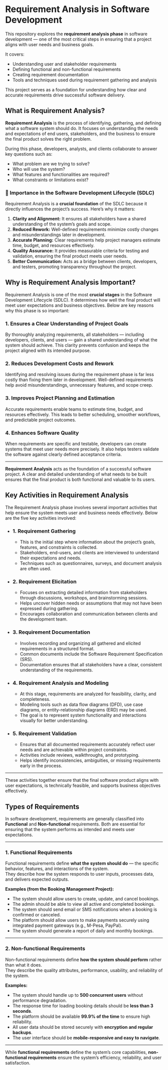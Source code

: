 # Requirement Analysis in Software Development

This repository explores the **requirement analysis phase** in software development — one of the most critical steps in ensuring that a project aligns with user needs and business goals.

It covers:
- Understanding user and stakeholder requirements
- Defining functional and non-functional requirements
- Creating requirement documentation
- Tools and techniques used during requirement gathering and analysis

This project serves as a foundation for understanding how clear and accurate requirements drive successful software delivery.

## What is Requirement Analysis?

**Requirement Analysis** is the process of identifying, gathering, and defining what a software system should do. It focuses on understanding the needs and expectations of end users, stakeholders, and the business to ensure the final product solves the right problem.

During this phase, developers, analysts, and clients collaborate to answer key questions such as:
- What problem are we trying to solve?
- Who will use the system?
- What features and functionalities are required?
- What constraints or limitations exist?

### 🔹 Importance in the Software Development Lifecycle (SDLC)

Requirement Analysis is a **crucial foundation** of the SDLC because it directly influences the project’s success. Here’s why it matters:

1. **Clarity and Alignment:** It ensures all stakeholders have a shared understanding of the system’s goals and scope.
2. **Reduced Rework:** Well-defined requirements minimize costly changes and misunderstandings later in development.
3. **Accurate Planning:** Clear requirements help project managers estimate time, budget, and resources effectively.
4. **Quality Assurance:** It provides measurable criteria for testing and validation, ensuring the final product meets user needs.
5. **Better Communication:** Acts as a bridge between clients, developers, and testers, promoting transparency throughout the project.

## Why is Requirement Analysis Important?

Requirement Analysis is one of the most **crucial stages** in the Software Development Lifecycle (SDLC). It determines how well the final product will meet user expectations and business objectives. Below are key reasons why this phase is so important:

### 1. Ensures a Clear Understanding of Project Goals
By thoroughly analyzing requirements, all stakeholders — including developers, clients, and users — gain a shared understanding of what the system should achieve. This clarity prevents confusion and keeps the project aligned with its intended purpose.

### 2. Reduces Development Costs and Rework
Identifying and resolving issues during the requirement phase is far less costly than fixing them later in development. Well-defined requirements help avoid misunderstandings, unnecessary features, and scope creep.

### 3. Improves Project Planning and Estimation
Accurate requirements enable teams to estimate time, budget, and resources effectively. This leads to better scheduling, smoother workflows, and predictable project outcomes.

### 4. Enhances Software Quality
When requirements are specific and testable, developers can create systems that meet user needs more precisely. It also helps testers validate the software against clearly defined acceptance criteria.

---

**Requirement Analysis** acts as the foundation of a successful software project. A clear and detailed understanding of what needs to be built ensures that the final product is both functional and valuable to its users.

## Key Activities in Requirement Analysis

The Requirement Analysis phase involves several important activities that help ensure the system meets user and business needs effectively. Below are the five key activities involved:

- ### **1. Requirement Gathering**
    - This is the initial step where information about the project’s goals, features, and constraints is collected.
    - Stakeholders, end-users, and clients are interviewed to understand their expectations and needs.
    - Techniques such as questionnaires, surveys, and document analysis are often used.

- ### **2. Requirement Elicitation**
    - Focuses on extracting detailed information from stakeholders through discussions, workshops, and brainstorming sessions.
    - Helps uncover hidden needs or assumptions that may not have been expressed during gathering.
    - Encourages collaboration and communication between clients and the development team.

- ### **3. Requirement Documentation**
    - Involves recording and organizing all gathered and elicited requirements in a structured format.
    - Common documents include the Software Requirement Specification (SRS).
    - Documentation ensures that all stakeholders have a clear, consistent understanding of the requirements.

- ### **4. Requirement Analysis and Modeling**
    - At this stage, requirements are analyzed for feasibility, clarity, and completeness.
    - Modeling tools such as data flow diagrams (DFD), use case diagrams, or entity-relationship diagrams (ERD) may be used.
    - The goal is to represent system functionality and interactions visually for better understanding.

- ### **5. Requirement Validation**
    - Ensures that all documented requirements accurately reflect user needs and are achievable within project constraints.
    - Activities include reviews, walkthroughs, and prototyping.
    - Helps identify inconsistencies, ambiguities, or missing requirements early in the process.

---

These activities together ensure that the final software product aligns with user expectations, is technically feasible, and supports business objectives effectively.

## Types of Requirements

In software development, requirements are generally classified into **Functional** and **Non-functional** requirements. Both are essential for ensuring that the system performs as intended and meets user expectations.

---

### **1. Functional Requirements**

Functional requirements define **what the system should do** — the specific behavior, features, and interactions of the system.  
They describe how the system responds to user inputs, processes data, and delivers expected outputs.

**Examples (from the Booking Management Project):**
- The system should allow users to create, update, and cancel bookings.
- The admin should be able to view all active and completed bookings.
- The system should send email or SMS notifications when a booking is confirmed or canceled.
- The platform should allow users to make payments securely using integrated payment gateways (e.g., M-Pesa, PayPal).
- The system should generate a report of daily and monthly bookings.

---

### **2. Non-functional Requirements**

Non-functional requirements define **how the system should perform** rather than what it does.  
They describe the quality attributes, performance, usability, and reliability of the system.

**Examples:**
- The system should handle up to **500 concurrent users** without performance degradation.
- The response time for loading booking details should be **less than 3 seconds**.
- The platform should be available **99.9% of the time** to ensure high reliability.
- All user data should be stored securely with **encryption and regular backups**.
- The user interface should be **mobile-responsive and easy to navigate**.

---

While **functional requirements** define the system’s core capabilities, **non-functional requirements** ensure the system’s efficiency, reliability, and user satisfaction.
